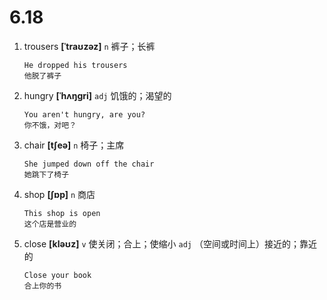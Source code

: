 # 6.18

1. trousers **[ˈtraʊzəz]** `n` 裤子；长裤

   ```
   He dropped his trousers
   他脱了裤子
   ```

2. hungry **[ˈhʌŋɡri]** `adj` 饥饿的；渴望的

   ```
   You aren't hungry, are you?
   你不饿，对吧？
   ```

3. chair **[tʃeə]** `n` 椅子；主席

   ```
   She jumped down off the chair
   她跳下了椅子
   ```

4. shop **[ʃɒp]** `n` 商店

   ```
   This shop is open
   这个店是营业的
   ```

5. close **[kləʊz]** `v` 使关闭；合上；使缩小 `adj` （空间或时间上）接近的；靠近的

   ```
   Close your book
   合上你的书
   ```

